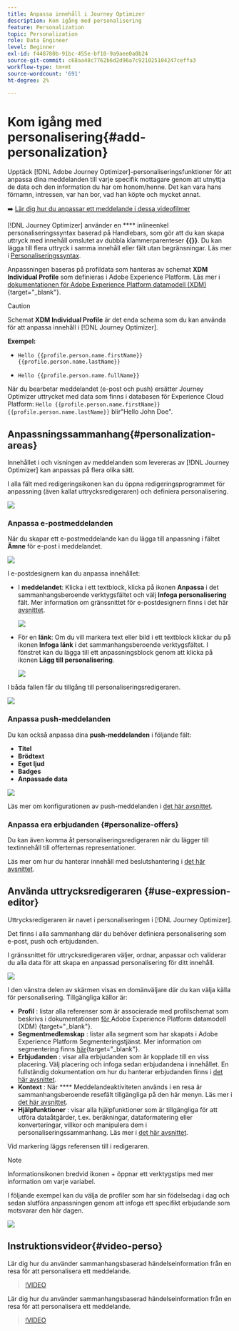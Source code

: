 ```yaml
---
title: Anpassa innehåll i Journey Optimizer
description: Kom igång med personalisering
feature: Personalization
topic: Personalization
role: Data Engineer
level: Beginner
exl-id: f448780b-91bc-455e-bf10-9a9aee0a0b24
source-git-commit: c68aa48c7762b6d2d96a7c921025104247ceffa3
workflow-type: tm+mt
source-wordcount: '691'
ht-degree: 2%

---
```


# Kom igång med personalisering{#add-personalization}

Upptäck [!DNL Adobe Journey Optimizer]-personaliseringsfunktioner för att anpassa dina meddelanden till varje specifik mottagare genom att utnyttja de data och den information du har om honom/henne. Det kan vara hans förnamn, intressen, var han bor, vad han köpte och mycket annat.

➡️ [Lär dig hur du anpassar ett meddelande i dessa videofilmer](#video-perso)

[!DNL Journey Optimizer] använder en  **** inlineenkel personaliseringssyntax baserad på Handlebars, som gör att du kan skapa uttryck med innehåll omslutet av dubbla klammerparenteser **{{}}**. Du kan lägga till flera uttryck i samma innehåll eller fält utan begränsningar. Läs mer i [Personaliseringssyntax](personalization-syntax.md).

Anpassningen baseras på profildata som hanteras av schemat **XDM Individual Profile** som definieras i Adobe Experience Platform. Läs mer i [dokumentationen för Adobe Experience Platform datamodell (XDM)](https://experienceleague.adobe.com/docs/experience-platform/xdm/home.html?lang=sv){target=&quot;_blank&quot;}.

>[!CAUTION]
>Schemat **XDM Individual Profile** är det enda schema som du kan använda för att anpassa innehåll i [!DNL Journey Optimizer].

**Exempel:**

* `Hello {{profile.person.name.firstName}} {{profile.person.name.lastName}}`

* `Hello {{profile.person.name.fullName}}`

När du bearbetar meddelandet (e-post och push) ersätter Journey Optimizer uttrycket med data som finns i databasen för Experience Cloud Platform:  `Hello {{profile.person.name.firstName}} {{profile.person.name.lastName}}` blir&quot;Hello John Doe&quot;.


## Anpassningssammanhang{#personalization-areas}

Innehållet i och visningen av meddelanden som levereras av [!DNL Journey Optimizer] kan anpassas på flera olika sätt.

I alla fält med redigeringsikonen kan du öppna redigeringsprogrammet för anpassning (även kallat uttrycksredigeraren) och definiera personalisering.

![](assets/perso_icon.png)

### Anpassa e-postmeddelanden

När du skapar ett e-postmeddelande kan du lägga till anpassning i fältet **Ämne** för e-post i meddelandet.

![](assets/perso_subject.png)

I e-postdesignern kan du anpassa innehållet:

* I **meddelandet**: Klicka i ett textblock, klicka på ikonen **Anpassa** i det sammanhangsberoende verktygsfältet och välj **Infoga personalisering** fält. Mer information om gränssnittet för e-postdesignern finns i det här [avsnittet](../design-emails.md).

   ![](assets/perso_insert.png)

* För en **länk**: Om du vill markera text eller bild i ett textblock klickar du på ikonen **Infoga länk** i det sammanhangsberoende verktygsfältet. I fönstret kan du lägga till ett anpassningsblock genom att klicka på ikonen **Lägg till personalisering**.

   ![](assets/perso_link.png)

I båda fallen får du tillgång till personaliseringsredigeraren.

![](assets/perso_ee.png)

### Anpassa push-meddelanden

Du kan också anpassa dina **push-meddelanden** i följande fält:

* **Titel**
* **Brödtext**
* **Eget ljud**
* **Badges**
* **Anpassade data**

![](assets/perso_push.png)

Läs mer om konfigurationen av push-meddelanden i [det här avsnittet](../push-gs.md).

### Anpassa era erbjudanden {#personalize-offers}

Du kan även komma åt personaliseringsredigeraren när du lägger till textinnehåll till offerternas representationer.

Läs mer om hur du hanterar innehåll med beslutshantering i [det här avsnittet](../offers/offer-library/creating-personalized-offers.md#custom-text).

## Använda uttrycksredigeraren {#use-expression-editor}

Uttrycksredigeraren är navet i personaliseringen i [!DNL Journey Optimizer].

Det finns i alla sammanhang där du behöver definiera personalisering som e-post, push och erbjudanden.

I gränssnittet för uttrycksredigeraren väljer, ordnar, anpassar och validerar du alla data för att skapa en anpassad personalisering för ditt innehåll.

![](assets/perso_ee1.png)

I den vänstra delen av skärmen visas en domänväljare där du kan välja källa för personalisering. Tillgängliga källor är:

* **Profil** : listar alla referenser som är associerade med profilschemat som beskrivs i dokumentationen [ för ](https://experienceleague.adobe.com/docs/experience-platform/xdm/home.html)Adobe Experience Platform datamodell (XDM) {target=&quot;_blank&quot;}.
* **Segmentmedlemskap** : listar alla segment som har skapats i Adobe Experience Platform Segmenteringstjänst. Mer information om segmentering finns [här](https://experienceleague.adobe.com/docs/experience-platform/segmentation/home.html){target=&quot;_blank&quot;}.
* **Erbjudanden** : visar alla erbjudanden som är kopplade till en viss placering. Välj placering och infoga sedan erbjudandena i innehållet. En fullständig dokumentation om hur du hanterar erbjudanden finns i [det här avsnittet](../deliver-personalized-offers.md).
* **Kontext** : När  **** Meddelandeaktiviteten används i en resa är sammanhangsberoende resefält tillgängliga på den här menyn. Läs mer i [det här avsnittet](personalization-use-case.md).
* **Hjälpfunktioner** : visar alla hjälpfunktioner som är tillgängliga för att utföra dataåtgärder, t.ex. beräkningar, dataformatering eller konverteringar, villkor och manipulera dem i personaliseringssammanhang. Läs mer i [det här avsnittet](functions/functions.md).

Vid markering läggs referensen till i redigeraren.

>[!NOTE]
>
>Informationsikonen bredvid ikonen + öppnar ett verktygstips med mer information om varje variabel.

I följande exempel kan du välja de profiler som har sin födelsedag i dag och sedan slutföra anpassningen genom att infoga ett specifikt erbjudande som motsvarar den här dagen.

![](assets/perso_ee2.png)

## Instruktionsvideor{#video-perso}

Lär dig hur du använder sammanhangsbaserad händelseinformation från en resa för att personalisera ett meddelande.

>[!VIDEO](https://video.tv.adobe.com/v/334165?quality=12)

Lär dig hur du använder sammanhangsbaserad händelseinformation från en resa för att personalisera ett meddelande.

>[!VIDEO](https://video.tv.adobe.com/v/334078?quality=12)
